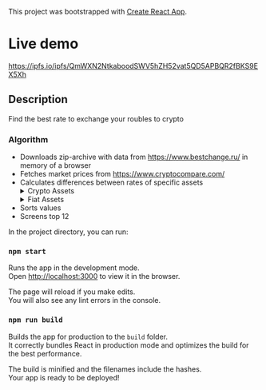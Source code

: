 This project was bootstrapped with [Create React App](https://github.com/facebook/create-react-app).

# Live demo

https://ipfs.io/ipfs/QmWXN2NtkaboodSWV5hZH52vat5QD5APBQR2fBKS9EX5Xh

## Description

Find the best rate to exchange your roubles to crypto

### Algorithm

- Downloads zip-archive with data from https://www.bestchange.ru/ in memory of a browser
- Fetches market prices from  https://www.cryptocompare.com/
- Calculates differences between rates of specific assets
    <details><summary>Crypto Assets</summary>
        <ul>
            <li>BTC</li>
            <li>ETH</li>
            <li>BCH</li>
            <li>BSV</li>
            <li>BTG</li>
            <li>ETC</li>
            <li>LTC</li>
            <li>XRP</li>
            <li>XMR</li>
            <li>DASH</li>
            <li>ZEC</li>
            <li>USD</li>
            <li>PAX</li>
            <li>XEM</li>
            <li>REP</li>
            <li>NEO</li>
            <li>EOS</li>
            <li>IOTA</li>
            <li>LSK</li>
            <li>ADA</li>
            <li>XLM</li>
            <li>WAVES</li>
            <li>OMG</li>
            <li>BNB</li>
            <li>ICX</li>
            <li>BA</li>
        </ul>
    </details>
    <details><summary>Fiat Assets</summary>
        <ul>    
            <li>Sberbank Roubles</li>
            <li>Yandex Money Roubles</li>
            <li>QIWI Roubles</li>    
        </ul>    
    </details>
- Sorts values
- Screens top 12

In the project directory, you can run:

### `npm start`

Runs the app in the development mode.<br />
Open [http://localhost:3000](http://localhost:3000) to view it in the browser.

The page will reload if you make edits.<br />
You will also see any lint errors in the console.

### `npm run build`

Builds the app for production to the `build` folder.<br />
It correctly bundles React in production mode and optimizes the build for the best performance.

The build is minified and the filenames include the hashes.<br />
Your app is ready to be deployed!
